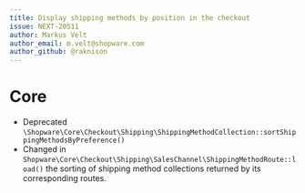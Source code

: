 ```yaml
---
title: Display shipping methods by position in the checkout
issue: NEXT-20511
author: Markus Velt
author_email: m.velt@shopware.com
author_github: @raknison
---
```

# Core
* Deprecated `\Shopware\Core\Checkout\Shipping\ShippingMethodCollection::sortShippingMethodsByPreference()`
* Changed in `Shopware\Core\Checkout\Shipping\SalesChannel\ShippingMethodRoute::load()` the sorting of shipping method collections returned by its corresponding routes.
